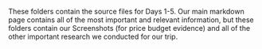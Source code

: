 These folders contain the source files for Days 1-5. Our main markdown page contains all of the most important and relevant information, 
but these folders contain our Screenshots (for price budget evidence) and all of the other important research we conducted for our trip. 
